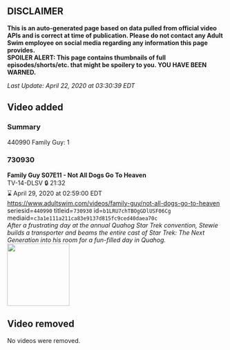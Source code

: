 ## DISCLAIMER
**This is an auto-generated page based on data pulled from official video APIs and is correct at time of publication. Please do not contact any Adult Swim employee on social media regarding any information this page provides.**  
**SPOILER ALERT: This page contains thumbnails of full episodes/shorts/etc. that might be spoilery to you. YOU HAVE BEEN WARNED.**  

_Last Update: April 22, 2020 at 03:30:39 EDT_
## Video added
### Summary
440990 Family Guy: 1  
### 730930
**Family Guy S07E11 - Not All Dogs Go To Heaven**  
TV-14-DLSV 🔒 21:32  
⌛ April 29, 2020 at 02:59:00 EDT  
https://www.adultswim.com/videos/family-guy/not-all-dogs-go-to-heaven  
seriesid=`440990` titleid=`730930` id=`b1LRU7chTBOgGDlUSF06Cg` mediaid=`c3a1e111a211ca83e9137d815fc9ced40daea70c`  
_After a frustrating day at the annual Quahog <i>Star Trek</i> convention, Stewie builds a transporter and beams the entire cast of <i>Star Trek: The Next Generation</i> into his room for a fun-filled day in Quahog._  
<a href="https://i.cdn.turner.com/asfix/repository//8a25c3920eaf5fa6010eaffb99c438bf/thumbnail_63130.jpg"><img src="https://i.cdn.turner.com/asfix/repository//8a25c3920eaf5fa6010eaffb99c438bf/thumbnail_63130.jpg" height="144px" /></a>
## Video removed
No videos were removed.  
